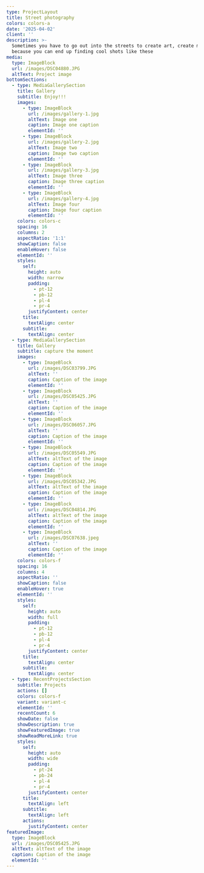 ```yaml
---
type: ProjectLayout
title: Street photography
colors: colors-a
date: '2025-04-02'
client: ''
description: >-
  Sometimes you have to go out into the streets to create art, create moments
  because you can end up finding cool shots like these
media:
  type: ImageBlock
  url: /images/DSC04880.JPG
  altText: Project image
bottomSections:
  - type: MediaGallerySection
    title: Gallery
    subtitle: Enjoy!!!
    images:
      - type: ImageBlock
        url: /images/gallery-1.jpg
        altText: Image one
        caption: Image one caption
        elementId: ''
      - type: ImageBlock
        url: /images/gallery-2.jpg
        altText: Image two
        caption: Image two caption
        elementId: ''
      - type: ImageBlock
        url: /images/gallery-3.jpg
        altText: Image three
        caption: Image three caption
        elementId: ''
      - type: ImageBlock
        url: /images/gallery-4.jpg
        altText: Image four
        caption: Image four caption
        elementId: ''
    colors: colors-c
    spacing: 16
    columns: 2
    aspectRatio: '1:1'
    showCaption: false
    enableHover: false
    elementId: ''
    styles:
      self:
        height: auto
        width: narrow
        padding:
          - pt-12
          - pb-12
          - pl-4
          - pr-4
        justifyContent: center
      title:
        textAlign: center
      subtitle:
        textAlign: center
  - type: MediaGallerySection
    title: Gallery
    subtitle: capture the moment
    images:
      - type: ImageBlock
        url: /images/DSC03799.JPG
        altText: ''
        caption: Caption of the image
        elementId: ''
      - type: ImageBlock
        url: /images/DSC05425.JPG
        altText: ''
        caption: Caption of the image
        elementId: ''
      - type: ImageBlock
        url: /images/DSC06057.JPG
        altText: ''
        caption: Caption of the image
        elementId: ''
      - type: ImageBlock
        url: /images/DSC05549.JPG
        altText: altText of the image
        caption: Caption of the image
        elementId: ''
      - type: ImageBlock
        url: /images/DSC05342.JPG
        altText: altText of the image
        caption: Caption of the image
        elementId: ''
      - type: ImageBlock
        url: /images/DSC04814.JPG
        altText: altText of the image
        caption: Caption of the image
        elementId: ''
      - type: ImageBlock
        url: /images/DSC07638.jpeg
        altText: ''
        caption: Caption of the image
        elementId: ''
    colors: colors-f
    spacing: 16
    columns: 4
    aspectRatio: ''
    showCaption: false
    enableHover: true
    elementId: ''
    styles:
      self:
        height: auto
        width: full
        padding:
          - pt-12
          - pb-12
          - pl-4
          - pr-4
        justifyContent: center
      title:
        textAlign: center
      subtitle:
        textAlign: center
  - type: RecentProjectsSection
    subtitle: Projects
    actions: []
    colors: colors-f
    variant: variant-c
    elementId: ''
    recentCount: 6
    showDate: false
    showDescription: true
    showFeaturedImage: true
    showReadMoreLink: true
    styles:
      self:
        height: auto
        width: wide
        padding:
          - pt-24
          - pb-24
          - pl-4
          - pr-4
        justifyContent: center
      title:
        textAlign: left
      subtitle:
        textAlign: left
      actions:
        justifyContent: center
featuredImage:
  type: ImageBlock
  url: /images/DSC05425.JPG
  altText: altText of the image
  caption: Caption of the image
  elementId: ''
---
```

